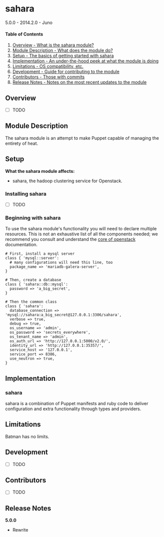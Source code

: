 sahara
======

5.0.0 - 2014.2.0 - Juno

#### Table of Contents

1. [Overview - What is the sahara module?](#overview)
2. [Module Description - What does the module do?](#module-description)
3. [Setup - The basics of getting started with sahara](#setup)
4. [Implementation - An under-the-hood peek at what the module is doing](#implementation)
5. [Limitations - OS compatibility, etc.](#limitations)
6. [Development - Guide for contributing to the module](#development)
7. [Contributors - Those with commits](#contributors)
8. [Release Notes - Notes on the most recent updates to the module](#release-notes)

Overview
--------

- [ ] TODO

Module Description
------------------

The sahara module is an attempt to make Puppet capable of managing the
entirety of heat.

Setup
-----

**What the sahara module affects:**

* sahara, the hadoop clustering service for Openstack.

### Installing sahara

- [ ] TODO

### Beginning with sahara

To use the sahara module's functionality you will need to declare multiple
resources.  This is not an exhaustive list of all the components needed; we
recommend you consult and understand the
[core of openstack](http://docs.openstack.org) documentation.

```puppet
# First, install a mysql server
class { 'mysql::server':
  # many configurations will need this line, too
  package_name => 'mariadb-galera-server',
}

# Then, create a database
class { 'sahara::db::mysql':
  password => 'a_big_secret',
}

# Then the common class
class { 'sahara':
  database_connection => 'mysql://sahara:a_big_secret@127.0.0.1:3306/sahara',
  verbose => true,
  debug => true,
  os_username => 'admin',
  os_password => 'secrets_everywhere',
  os_tenant_name => 'admin',
  os_auth_url => 'http://127.0.0.1:5000/v2.0/',
  identity_url => 'http://127.0.0.1:35357/',
  service_host => '127.0.0.1',
  service_port => 8386,
  use_neutron => true,
}
```

Implementation
--------------

### sahara

sahara is a combination of Puppet manifests and ruby code to deliver
configuration and extra functionality through types and providers.

Limitations
-----------

Batman has no limits.

Development
-----------

- [ ] TODO

Contributors
------------

- [ ] TODO

Release Notes
-------------

**5.0.0**

* Rewrite
